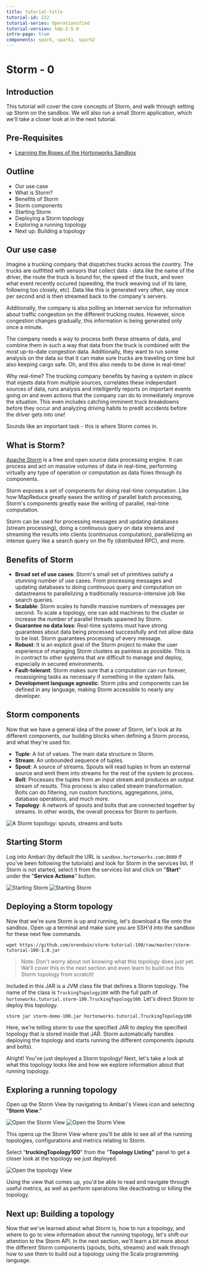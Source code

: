 ```yaml
---
title: tutorial-title
tutorial-id: 222
tutorial-series: Operationsfind
tutorial-version: hdp-2.5.0
intro-page: true
components: spark, spark1, spark2
---
```


# Storm - 0

## Introduction
This tutorial will cover the core concepts of Storm, and walk through setting up Storm on the sandbox.  We will also run a small Storm application, which we'll take a closer look at in the next tutorial.

## Pre-Requisites
-   [Learning the Ropes of the Hortonworks Sandbox](https://hortonworks.com/hadoop-tutorial/learning-the-ropes-of-the-hortonworks-sandbox)

## Outline
-   Our use case
-   What is Storm?
-   Benefits of Storm
-   Storm components
-   Starting Storm
-   Deploying a Storm topology
-   Exploring a running topology
-   Next up: Building a topology

## Our use case

Imagine a trucking company that dispatches trucks across the country.  The trucks are outfitted with sensors that collect data - data like the name of the driver, the route the truck is bound for, the speed of the truck, and even what event recently occured (speeding, the truck weaving out of its lane, following too closely, etc).  Data like this is generated very often, say once per second and is then streamed back to the company's servers.

Additionally, the company is also polling an internet service for information about traffic congestion on the different trucking routes.  However, since congestion changes gradually, this information is being generated only once a minute.

The company needs a way to process both these streams of data, and combine them in such a way that data from the truck is combined with the most up-to-date congestion data.  Additionally, they want to run some analysis on the data so that it can make sure trucks are traveling on time but also keeping cargo safe.  Oh, and this also needs to be done in real-time!

Why real-time?  The trucking company benefits by having a system in place that injests data from multiple sources, correlates these independant sources of data, runs analysis and intelligently reports on important events going on and even actions that the company can do to immediately improve the situation.  This even includes catching imminent truck breakdowns before they occur and analyzing driving habits to predit accidents before the driver gets into one!

Sounds like an important task - this is where Storm comes in.

## What is Storm?
[Apache Storm](https://hortonworks.com/apache/storm) is a free and open source data processing engine.  It can process and act on massive volumes of data in real-time, performing virtually any type of operation or computation as data flows through its components.

Storm exposes a set of components for doing real-time computation. Like how MapReduce greatly eases the writing of parallel batch processing, Storm's components greatly ease the writing of parallel, real-time computation.

Storm can be used for processing messages and updating databases (stream processing), doing a continuous query on data streams and streaming the results into clients (continuous computation), parallelizing an intense query like a search query on the fly (distributed RPC), and more.

## Benefits of Storm

-   **Broad set of use cases**:  Storm's small set of primitives satisfy a stunning number of use cases.  From processing messages and updating databases to doing continuous query and computation on datastreams to parallelizing a traditionally resource-intensive job like search queries.
-   **Scalable**: Storm scales to handle massive numbers of messages per second.  To scale a topology, one can add machines to the cluster or increase the number of parallel threads spawned by Storm.
-   **Guarantee no data loss**: Real-time systems must have strong guarantees about data being processed successfully and not allow data to be lost.  Storm guarantees processing of every message.
-   **Robust**: It is an explicit goal of the Storm project to make the user experience of managing Storm clusters as painless as possible.  This is in contract to other systems that are difficult to manage and deploy, especially in secured environments.
-   **Fault-tolerant**: Storm makes sure that a computation can run forever, resassigning tasks as necessary if something in the system fails.
-   **Development language agnostic**: Storm jobs and components can be defined in any language, making Storm accessible to nearly any developer.

## Storm components

Now that we have a general idea of the power of Storm, let's look at its different components, our building blocks when defining a Storm process, and what they're used for.

-   **Tuple**: A list of values.  The main data structure in Storm.
-   **Stream**: An unbounded sequence of tuples.
-   **Spout**: A source of streams.  Spouts will read tuples in from an external source and emit them into streams for the rest of the system to process.
-   **Bolt**: Processes the tuples from an input stream and produces an output stream of results.  This process is also called stream transformation.  Bolts can do filtering, run custom functions, aggregations, joins, database operations, and much more.
-   **Topology**: A network of spouts and bolts that are connected together by streams.  In other words, the overall process for Storm to perform.

![A Storm topology: spouts, streams and bolts](assets/storm-100_topology.png)

##  Starting Storm

Log into Ambari (by default the URL is `sandbox.hortonworks.com:8080` if you've been following the tutorials) and look for Storm in the services list.  If Storm is not started, select it from the services list and click on "**Start**" under the "**Service Actions**" button.

![Starting Storm](assets/storm-100_start-storm.jpg)
![Starting Storm](assets/storm-100_start-storm_2.jpg)

## Deploying a Storm topology
Now that we're sure Storm is up and running, let's download a file onto the sandbox.  Open up a terminal and make sure you are SSH'd into the sandbox for these next few commands.

```
wget https://github.com/orendain/storm-tutorial-100/raw/master/storm-tutorial-100-1.0.jar
```

> Note: Don't worry about not knowing what this topology does just yet.  We'll cover this in the next section and even learn to build out this Storm topology from scratch!

Included in this JAR is a JVM class file that defines a Storm topology.  The name of the class is `TruckingTopology100` with the full path of `hortonworks.tutorial.storm-100.TruckingTopology100`.  Let's direct Storm to deploy this topology.

```
storm jar storm-demo-100.jar hortonworks.tutorial.TruckingTopology100
```

Here, we're telling storm to use the specified JAR to deploy the specified topology that is stored inside that JAR.  Storm automatically handles deploying the topology and starts running the different components (spouts and bolts).

Alright!  You've just deployed a Storm topology!  Next, let's take a look at what this topology looks like and how we explore information about that running topology.

## Exploring a running topology

Open up the Storm View by navigating to Ambari's Views icon and selecting "**Storm View**."

![Open the Storm View](assets/storm-100_open-storm-view.jpg)
![Open the Storm View](assets/storm-100_open-storm-view_2.jpg)

This opens up the Storm View where you'll be able to see all of the running topologies, configurations and metrics relating to Storm.

Select "**truckingTopology100**" from the "**Topology Listing"** panel to get a closer look at the topology we just deployed.

![Open the topology View](assets/storm-100_open-topology-view.jpg)

Using the view that comes up, you'd be able to read and navigate through useful metrics, as well as perform operations like deactivating or killing the topology.

## Next up: Building a topology

Now that we've learned about what Storm is, how to run a topology, and where to go to view information about the running topology, let's shift our attention to the Storm API.  In the next section, we'll learn a bit more about the different Storm components (spouts, bolts, streams) and walk through how to use them to build out a topology using the Scala programming language.
